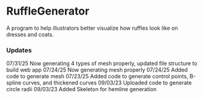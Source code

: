 # RuffleGenerator
A program to help illustrators better visualize how ruffles look like on dresses and coats.

### Updates
07/31/25 Now generating 4 types of mesh properly, updated file structure to build web app
07/24/25 Now generating mesh properly
07/24/25 Added code to generate mesh
07/23/25 Added code to generate control points, B-spline curves, and thickened curves
09/03/23 Uploaded code to generate circle radii
09/03/23 Added Skeleton for hemline generation